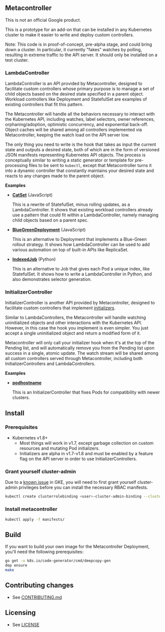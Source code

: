 ## Metacontroller

This is not an official Google product.

This is a prototype for an add-on that can be installed in any Kubernetes cluster to make it easier
to write and deploy custom controllers.

Note: This code is in proof-of-concept, pre-alpha stage, and could bring down a cluster.
In particular, it currently "fakes" watches by polling, resulting in extreme traffic to the API
server. It should only be installed on a test cluster.

### LambdaController

LambdaController is an API provided by Metacontroller, designed to facilitate custom controllers
whose primary purpose is to manage a set of child objects based on the desired state specified
in a parent object.
Workload controllers like Deployment and StatefulSet are examples of existing controllers
that fit this pattern.

The Metacontroller will handle all the behaviors necessary to interact with the Kubernetes API,
including watches, label selectors, owner references, orphaning/adoption, optimistic concurrency,
and exponential back-off. Object caches will be shared among all controllers implemented via
Metacontroller, keeping the watch load on the API server low.

The only thing you need to write is the hook that takes as input the current state and outputs a
desired state, both of which are in the form of versioned JSON manifests representing Kubernetes
API objects.
The process is conceptually similar to writing a static generator or template for pre-processing
files to be sent to `kubectl`, except that Metacontroller turns it into a dynamic controller that
constantly maintains your desired state and reacts to any changes made to the parent object.

**Examples**

* [**CatSet**](examples/catset) (JavaScript)

  This is a rewrite of StatefulSet, minus rolling updates, as a LambdaController.
  It shows that existing workload controllers already use a pattern that could
  fit within a LambdaController, namely managing child objects based on a parent
  spec.

* [**BlueGreenDeployment**](examples/bluegreen) (JavaScript)

  This is an alternative to Deployment that implements a Blue-Green rollout strategy.
  It shows how LambdaController can be used to add various automation on top of
  built-in APIs like ReplicaSet.

* [**IndexedJob**](examples/indexedjob) (Python)

  This is an alternative to Job that gives each Pod a unique index, like StatefulSet.
  It shows how to write a LambdaController in Python, and also demonstrates selector generation.

### InitializerController

InitializerController is another API provided by Metacontroller, designed to facilitate custom
controllers that implement [initializers](https://kubernetes.io/docs/admin/extensible-admission-controllers/#initializers).

Similar to LambdaControllers, the Metacontroller will handle watching uninitialized objects and
other interactions with the Kubernetes API. However, in this case the hook you implement is even
simpler. You just accept a single uninitialized object and return a modified form of it.

Metacontroller will only call your initializer hook when it's at the top of the Pending list,
and will automatically remove you from the Pending list upon success in a single, atomic update.
The watch stream will be shared among all custom controllers served through Metacontroller,
including both InitializerControllers and LambdaControllers.

**Examples**

* [**podhostname**](examples/initializer)

  This is an InitializerController that fixes Pods for compatibility with newer
  clusters.

## Install

### Prerequisites

* Kubernetes v1.8+
  * Most things will work in v1.7, except garbage collection on custom resources
    and mutating Pod initializers.
  * Initializers are alpha in v1.7-v1.8 and must be enabled by a feature flag on
    the API server in order to use InitializerControllers.

### Grant yourself cluster-admin

Due to a [known issue](https://cloud.google.com/container-engine/docs/role-based-access-control#defining_permissions_in_a_role)
in GKE, you will need to first grant yourself cluster-admin privileges before you can install the
necessary RBAC manifests.

```sh
kubectl create clusterrolebinding <user>-cluster-admin-binding --clusterrole=cluster-admin --user=<user>@<domain>
```

### Install metacontroller

```sh
kubectl apply -f manifests/
```

## Build

If you want to build your own image for the Metacontroller Deployment,
you'll need the following prerequisites:

```sh
go get -u k8s.io/code-generator/cmd/deepcopy-gen
dep ensure
make
```

## Contributing changes

* See [CONTRIBUTING.md](CONTRIBUTING.md)

## Licensing

* See [LICENSE](LICENSE)
